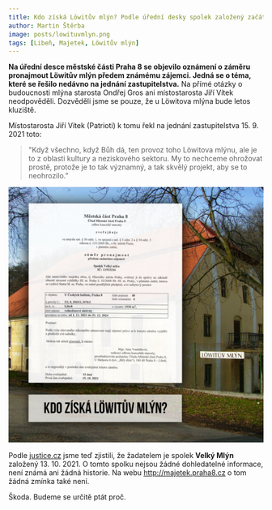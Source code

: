 ```yaml
---
title: Kdo získá Löwitův mlýn? Podle úřední desky spolek založený začátkem října
author: Martin Štěrba
image: posts/lowituvmlyn.png
tags: [Libeň, Majetek, Löwitův mlýn]
---
```


**Na úřední desce městské části Praha 8 se objevilo oznámení o záměru pronajmout Löwitův mlýn předem známému zájemci. Jedná se o téma, které se řešilo nedávno na jednání zastupitelstva.** Na přímé otázky o budoucnosti mlýna starosta Ondřej Gros ani místostarosta Jiří Vítek neodpověděli. Dozvěděli jsme se pouze, že u Löwitova mlýna bude letos kluziště. 

Místostarosta Jiří Vítek (Patrioti) k tomu řekl na jednání zastupitelstva 15. 9. 2021 toto: 

>"Když všechno, když Bůh dá, ten provoz toho Lӧwitova mlýnu, ale je to z oblasti kultury a neziskového sektoru. My to nechceme ohrožovat prostě, protože je to tak významný, a tak skvělý projekt, aby se to neohrozilo."

![Kdo získá Löwitův mlýn](/assets/img/posts/lowituvmlyn-kdohoziska.png)

Podle [justice.cz](https://or.justice.cz/ias/ui/rejstrik-firma.vysledky?subjektId=1137028&typ=UPLNY) jsme teď zjistili, že žadatelem je spolek **Velký Mlýn** založený 13. 10. 2021. O tomto spolku nejsou žádné dohledatelné informace, není známá ani žádná historie. Na webu http://majetek.praha8.cz o tom žádná zmínka také není. 

Škoda. Budeme se určitě ptát proč.
